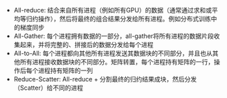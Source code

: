 - All-reduce: 结合来自所有进程（例如所有GPU）的数据（通常通过求和或平均等归约操作），然后将最终的组合结果分发给所有进程。例如分布式训练中的梯度同步
- All-Gather: 每个进程拥有数据的一部分，all-gather将所有进程的数据片段收集起来，并将完整的、拼接后的数据分发给每个进程
- All-to-All: 每个进程都向其他所有进程发送其数据块的不同部分，并且也从其他所有进程接收数据块的不同部分。矩阵转置，每个进程持有矩阵的一行，操作后每个进程持有矩阵的一列
- Reduce-Scatter: All-reduce + 分割最终的归约结果成块，然后分发（Scatter）给不同的进程